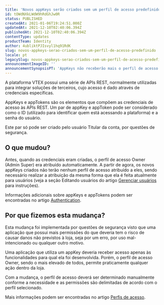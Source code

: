 ```yaml
---
title: 'Novos appKeys serão criados sem um perfil de acesso predefinido'
id: tOWdNXkLWdW9hRdGhJw0R
status: PUBLISHED
createdAt: 2021-01-06T19:24:51.000Z
updatedAt: 2021-12-10T02:40:06.394Z
publishedAt: 2021-12-10T02:40:06.394Z
contentType: updates
productTeam: Identity
author: 4ubliktPJIsvyl1hq91RdK
slug: novos-appkeys-serao-criados-sem-um-perfil-de-acesso-predefinido
locale: pt
legacySlug: novos-appkeys-serao-criados-sem-um-perfil-de-acesso-predefinido
announcementImageID: ''
announcementSynopsisPT: 'AppKeys não receberão mais o perfil de acesso Owner por padrão'
---
```


A plataforma VTEX possui uma série de APIs REST, normalmente utilizadas para integrar soluções de terceiros, cujo acesso é dado através de credenciais específicas.

AppKeys e appTokens são os elementos que compõem as credenciais de acesso às APIs REST. Um par de appKey e appToken pode ser considerado como o ID (utilizado para identificar quem está acessando a plataforma) e a senha do usuário. 

Este par só pode ser criado pelo usuário Titular da conta, por questões de segurança.

## O que mudou?

Antes, quando as credenciais eram criadas, o perfil de acesso Owner (Admin Super) era atribuído automaticamente. A partir de agora, os novos appKeys criados não terão nenhum perfil de acesso atribuído a eles, sendo necessário realizar a atribuição da mesma forma que ela é feita atualmente para usuários (veja a seção Editando usuários do artigo [Gerenciar usuários](https://help.vtex.com/pt/tutorial/gerenciando-usuarios--tutorials_512#editando-usuarios) para instruções).

Informações adicionais sobre appKeys e appTokens podem ser encontradas no artigo [Authentication](https://developers.vtex.com/vtex-developer-docs/docs/getting-started-authentication).

## Por que fizemos esta mudança?

Esta mudança foi implementada por questões de segurança visto que uma aplicação que possui mais permissões do que deveria tem o risco de causar danos não previstos à loja, seja por um erro, por uso mal-intencionado ou qualquer outro motivo.

Uma aplicação que utiliza um appKey deveria receber acesso apenas às funcionalidades para qual ela foi desenvolvida. Porém, o perfil de acesso Owner, sendo o mais elevado de todos, permite praticamente qualquer ação dentro da loja. 

Com a mudança, o perfil de acesso deverá ser determinado manualmente conforme a necessidade e as permissões são delimitadas de acordo com o perfil selecionado.

Mais informações podem ser encontradas no artigo [Perfis de acesso](https://help.vtex.com/pt/tutorial/perfis-de-acesso--7HKK5Uau2H6wxE1rH5oRbc).
